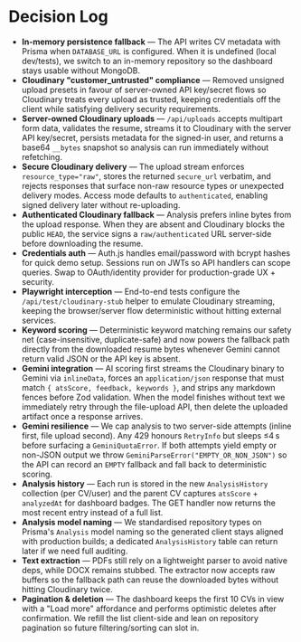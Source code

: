 # Decision Log

- **In-memory persistence fallback** — The API writes CV metadata with Prisma when `DATABASE_URL` is configured. When it is undefined (local dev/tests), we switch to an in-memory repository so the dashboard stays usable without MongoDB.
- **Cloudinary "customer_untrusted" compliance** — Removed unsigned upload presets in favour of server-owned API key/secret flows so Cloudinary treats every upload as trusted, keeping credentials off the client while satisfying delivery security requirements.
- **Server-owned Cloudinary uploads** — `/api/uploads` accepts multipart form data, validates the resume, streams it to Cloudinary with the server API key/secret, persists metadata for the signed-in user, and returns a base64 `__bytes` snapshot so analysis can run immediately without refetching.
- **Secure Cloudinary delivery** — The upload stream enforces `resource_type="raw"`, stores the returned `secure_url` verbatim, and rejects responses that surface non-raw resource types or unexpected delivery modes. Access mode defaults to `authenticated`, enabling signed delivery later without re-uploading.
- **Authenticated Cloudinary fallback** — Analysis prefers inline bytes from the upload response. When they are absent and Cloudinary blocks the public `HEAD`, the service signs a `raw/authenticated` URL server-side before downloading the resume.
- **Credentials auth** — Auth.js handles email/password with bcrypt hashes for quick demo setup. Sessions run on JWTs so API handlers can scope queries. Swap to OAuth/identity provider for production-grade UX + security.
- **Playwright interception** — End-to-end tests configure the `/api/test/cloudinary-stub` helper to emulate Cloudinary streaming, keeping the browser/server flow deterministic without hitting external services.
- **Keyword scoring** — Deterministic keyword matching remains our safety net (case-insensitive, duplicate-safe) and now powers the fallback path directly from the downloaded resume bytes whenever Gemini cannot return valid JSON or the API key is absent.
- **Gemini integration** — AI scoring first streams the Cloudinary binary to Gemini via `inlineData`, forces an `application/json` response that must match `{ atsScore, feedback, keywords }`, and strips any markdown fences before Zod validation. When the model finishes without text we immediately retry through the file-upload API, then delete the uploaded artifact once a response arrives.
- **Gemini resilience** — We cap analysis to two server-side attempts (inline first, file upload second). Any 429 honours `RetryInfo` but sleeps ≤4 s before surfacing a `GeminiQuotaError`. If both attempts yield empty or non-JSON output we throw `GeminiParseError("EMPTY_OR_NON_JSON")` so the API can record an `EMPTY` fallback and fall back to deterministic scoring.
- **Analysis history** — Each run is stored in the new `AnalysisHistory` collection (per CV/user) and the parent CV captures `atsScore` + `analyzedAt` for dashboard badges. The GET handler now returns the most recent entry instead of a full list.
- **Analysis model naming** — We standardised repository types on Prisma's `Analysis` model naming so the generated client stays aligned with production builds; a dedicated `AnalysisHistory` table can return later if we need full auditing.
- **Text extraction** — PDFs still rely on a lightweight parser to avoid native deps, while DOCX remains stubbed. The extractor now accepts raw buffers so the fallback path can reuse the downloaded bytes without hitting Cloudinary twice.
- **Pagination & deletion** — The dashboard keeps the first 10 CVs in view with a "Load more" affordance and performs optimistic deletes after confirmation. We refill the list client-side and lean on repository pagination so future filtering/sorting can slot in.
